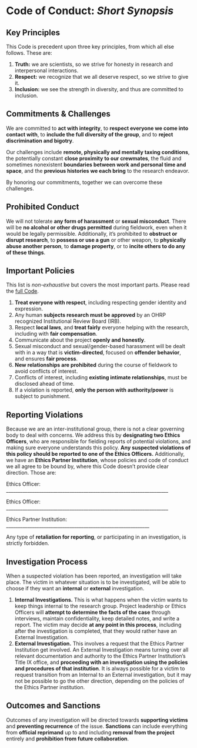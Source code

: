 # Code of Conduct: _Short Synopsis_

## Key Principles 

This Code is precedent upon three key principles, from which all else follows. These are:

1. **Truth:** we are scientists, so we strive for honesty in research and interpersonal interactions.  
2. **Respect:** we recognize that we all deserve respect, so we strive to give it.
3. **Inclusion:** we see the strength in diversity, and thus are committed to inclusion.

## Commitments & Challenges

We are committed to **act with integrity**, to **respect everyone we come into contact with**, to **include the full diversity of the group**, and to **reject discrimination and bigotry**. 

Our challenges include **remote, physically and mentally taxing conditions**, the potentially constant **close proximity to our crewmates**, the fluid and sometimes nonexistent **boundaries between work and personal time and space**, and the **previous histories we each bring** to the research endeavor. 

By honoring our commitments, together we can overcome these challenges. 


## Prohibited Conduct

We will not tolerate **any form of harassment** or **sexual misconduct**. There will be **no alcohol or other drugs permitted** during fieldwork, even when it would be legally permissible. Additionally, it’s prohibited to **obstruct or disrupt research**, to **possess or use a gun** or other weapon, to **physically abuse another person**, to **damage property**, or to **incite others to do any of these things**. 


## Important Policies

This list is _non-exhaustive_ but covers the most important parts. Please read the [full Code](https://github.com/werdnus/code-of-conduct/blob/master/Code-of-Conduct.md).

1. **Treat everyone with respect**, including respecting gender identity and expression.
2. Any human **subjects research must be approved** by an OHRP recognized Institutional Review Board (IRB). 
3. Respect **local laws**, and **treat fairly** everyone helping with the research, including with **fair compensation**. 
4. Communicate about the project **openly and honestly**. 
5. Sexual misconduct and sexual/gender-based harassment will be dealt with in a way that is **victim-directed**, focused on **offender behavior**, and ensures **fair process**. 
6. **New relationships are prohibited** during the course of fieldwork to avoid conflicts of interest. 
7. Conflicts of interest, including **existing intimate relationships**, must be disclosed ahead of time.
8. If a violation is reported, **only the person with authority/power** is subject to punishment.


## Reporting Violations 

Because we are an inter-institutional group, there is not a clear governing body to deal with concerns. We address this by **designating two Ethics Officers**, who are responsible for fielding reports of potential violations, and making sure everyone understands this policy. **Any suspected violations of this policy should be reported to one of the Ethics Officers.** Additionally, we have an **Ethics Partner Institution**, whose policies and code of conduct we all agree to be bound by, where this Code doesn’t provide clear direction. Those are: 


   Ethics Officer: _____________________________________________________________________
   
   Ethics Officer: _____________________________________________________________________
   
   Ethics Partner Institution: _____________________________________________________________

Any type of **retaliation for reporting**, or participating in an investigation, is strictly forbidden. 


## Investigation Process

When a suspected violation has been reported, an investigation will take place. The victim in whatever situation is to be investigated, will be able to choose if they want an **internal** or **external** investigation. 

1. **Internal Investigations.** This is what happens when the victim wants to keep things internal to the research group. Project leadership or Ethics Officers will **attempt to determine the facts of the case** through interviews, maintain confidentiality, keep detailed notes, and write a report. The victim may decide **at any point in this process**, including after the investigation is completed, that they would rather have an External Investigation.
2. **External Investigation.** This involves a request that the Ethics Partner Institution get involved. An External Investigation means turning over all relevant documentation and authority to the Ethics Partner Institution’s Title IX office, and **proceeding with an investigation using the policies and procedures of that institution**. It is always possible for a victim to request transition from an Internal to an External investigation, but it may not be possible to go the other direction, depending on the policies of the Ethics Partner institution. 


## Outcomes and Sanctions

Outcomes of any investigation will be directed towards **supporting victims** and **preventing recurrence** of the issue. **Sanctions** can include everything from **official reprimand** up to and including **removal from the project** entirely and **prohibition from future collaboration**. 
